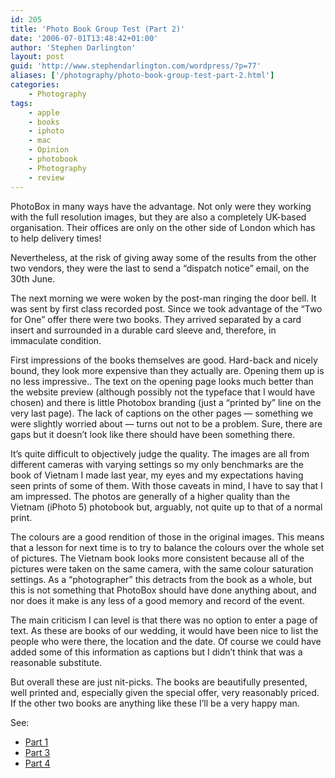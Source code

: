 ```yaml
---
id: 205
title: 'Photo Book Group Test (Part 2)'
date: '2006-07-01T13:48:42+01:00'
author: 'Stephen Darlington'
layout: post
guid: 'http://www.stephendarlington.com/wordpress/?p=77'
aliases: ['/photography/photo-book-group-test-part-2.html']
categories:
    - Photography
tags:
    - apple
    - books
    - iphoto
    - mac
    - Opinion
    - photobook
    - Photography
    - review
---
```


PhotoBox in many ways have the advantage. Not only were they working with the full resolution images, but they are also a completely UK-based organisation. Their offices are only on the other side of London which has to help delivery times!

Nevertheless, at the risk of giving away some of the results from the other two vendors, they were the last to send a “dispatch notice” email, on the 30th June.

The next morning we were woken by the post-man ringing the door bell. It was sent by first class recorded post. Since we took advantage of the “Two for One” offer there were two books. They arrived separated by a card insert and surrounded in a durable card sleeve and, therefore, in immaculate condition.

First impressions of the books themselves are good. Hard-back and nicely bound, they look more expensive than they actually are. Opening them up is no less impressive.. The text on the opening page looks much better than the website preview (although possibly not the typeface that I would have chosen) and there is little Photobox branding (just a “printed by” line on the very last page). The lack of captions on the other pages — something we were slightly worried about — turns out not to be a problem. Sure, there are gaps but it doesn’t look like there should have been something there.

It’s quite difficult to objectively judge the quality. The images are all from different cameras with varying settings so my only benchmarks are the book of Vietnam I made last year, my eyes and my expectations having seen prints of some of them. With those caveats in mind, I have to say that I am impressed. The photos are generally of a higher quality than the Vietnam (iPhoto 5) photobook but, arguably, not quite up to that of a normal print.

The colours are a good rendition of those in the original images. This means that a lesson for next time is to try to balance the colours over the whole set of pictures. The Vietnam book looks more consistent because all of the pictures were taken on the same camera, with the same colour saturation settings. As a “photographer” this detracts from the book as a whole, but this is not something that PhotoBox should have done anything about, and nor does it make is any less of a good memory and record of the event.

The main criticism I can level is that there was no option to enter a page of text. As these are books of our wedding, it would have been nice to list the people who were there, the location and the date. Of course we could have added some of this information as captions but I didn’t think that was a reasonable substitute.

But overall these are just nit-picks. The books are beautifully presented, well printed and, especially given the special offer, very reasonably priced. If the other two books are anything like these I’ll be a very happy man.

See:

- [Part 1](/photography/photo-book-group-test-part-1.html)
- [Part 3](/photography/photo-book-group-test-part-3.html)
- [Part 4](/photography/photo-book-group-test-part-4.html)